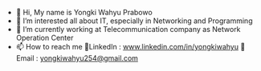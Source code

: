 - 👋 Hi, My name is Yongki Wahyu Prabowo
- 👀 I’m interested all about IT, especially in Networking and Programming
- 🏢 I’m currently working at Telecommunication company as Network Operation Center
- 📫 How to reach me
🔗LinkedIn : www.linkedin.com/in/yongkiwahyu
📧 Email : yongkiwahyu254@gmail.com


<!---
YongkiWahyu/YongkiWahyu is a ✨ special ✨ repository because its `README.md` (this file) appears on your GitHub profile.
You can click the Preview link to take a look at your changes.
--->
